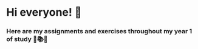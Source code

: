 <h1> Hi everyone! 🙌</h1>
<h3> Here are my assignments and exercises throughout my year 1 of study 📝📚🤭</h3>
